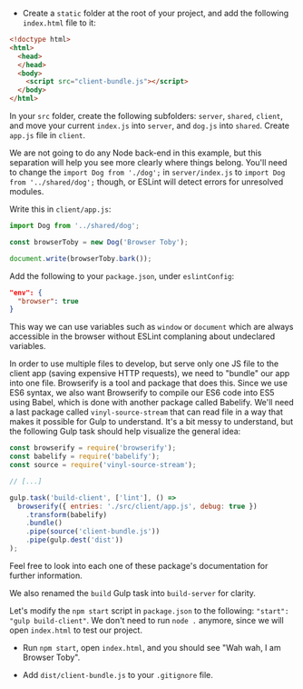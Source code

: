 - Create a `static` folder at the root of your project, and add the following `index.html` file to it:

```html
<!doctype html>
<html>
  <head>
  </head>
  <body>
    <script src="client-bundle.js"></script>
  </body>
</html>
```

In your `src` folder, create the following subfolders: `server`, `shared`, `client`, and move your current `index.js` into `server`, and `dog.js` into `shared`. Create `app.js` file in `client`.

We are not going to do any Node back-end in this example, but this separation will help you see more clearly where things belong. You'll need to change the `import Dog from './dog';` in `server/index.js` to `import Dog from '../shared/dog';` though, or ESLint will detect errors for unresolved modules.

Write this in `client/app.js`:

```javascript
import Dog from '../shared/dog';

const browserToby = new Dog('Browser Toby');

document.write(browserToby.bark());
```

Add the following to your `package.json`, under `eslintConfig`:

```json
"env": {
  "browser": true
}
```
This way we can use variables such as `window` or `document` which are always accessible in the browser without ESLint complaning about undeclared variables.

In order to use multiple files to develop, but serve only one JS file to the client app (saving expensive HTTP requests), we need to "bundle" our app into one file. Browserify is a tool and package that does this. Since we use ES6 syntax, we also want Browserify to compile our ES6 code into ES5 using Babel, which is done with another package called Babelify. We'll need a last package called `vinyl-source-stream` that can read file in a way that makes it possible for Gulp to understand. It's a bit messy to understand, but the following Gulp task should help visualize the general idea:

```javascript
const browserify = require('browserify');
const babelify = require('babelify');
const source = require('vinyl-source-stream');

// [...]

gulp.task('build-client', ['lint'], () =>
  browserify({ entries: './src/client/app.js', debug: true })
    .transform(babelify)
    .bundle()
    .pipe(source('client-bundle.js'))
    .pipe(gulp.dest('dist'))
);
```
Feel free to look into each one of these package's documentation for further information.

We also renamed the `build` Gulp task into `build-server` for clarity.

Let's modify the `npm start` script in `package.json` to the following: `"start": "gulp build-client"`. We don't need to run `node .` anymore, since we will open `index.html` to test our project.

- Run `npm start`, open `index.html`, and you should see "Wah wah, I am Browser Toby".

- Add `dist/client-bundle.js` to your `.gitignore` file.
